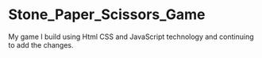 # Stone_Paper_Scissors_Game
My game I build using Html CSS and JavaScript technology and continuing to add the changes.
